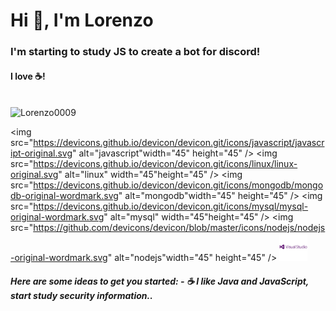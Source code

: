 <h1> Hi 👋, I'm Lorenzo </h1>

<h3> I'm starting to study JS to create a bot for discord!</h3>

<h4>I love ☕!</h4>

<br /><a>
    <img src="https://github-readme-stats.vercel.app/api?username=Lorenzo0009&show_icons=true&theme=dracula&count_private=true"
        alt="Lorenzo0009" />
</a> <br/>


<img src="https://devicons.github.io/devicon/devicon.git/icons/javascript/javascript-original.svg" alt="javascript"width="45" height="45" />
<img src="https://devicons.github.io/devicon/devicon.git/icons/linux/linux-original.svg" alt="linux" width="45"height="45" />
<img src="https://devicons.github.io/devicon/devicon.git/icons/mongodb/mongodb-original-wordmark.svg" alt="mongodb"width="45" height="45" />
<img src="https://devicons.github.io/devicon/devicon.git/icons/mysql/mysql-original-wordmark.svg" alt="mysql" width="45"height="45" />
<img src="https://github.com/devicons/devicon/blob/master/icons/nodejs/nodejs-original-wordmark.svg" alt="nodejs"width="45" height="45" />
<img src="https://github.com/devicons/devicon/blob/master/icons/visualstudio/visualstudio-plain-wordmark.svg" alt="visualstudio" width="45" height="45" />

<h5>
Here are some ideas to get you started:
- ☕ I like Java and JavaScript, start study security information.. </h5>